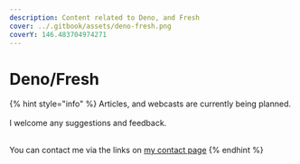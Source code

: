 ```yaml
---
description: Content related to Deno, and Fresh
cover: ../.gitbook/assets/deno-fresh.png
coverY: 146.483704974271
---
```


# Deno/Fresh



{% hint style="info" %}
Articles, and webcasts are currently being planned.\
\
I welcome any suggestions and feedback.

\
You can contact me via the links on [my contact page](../quick-links/how-to-contact-me.md)
{% endhint %}
